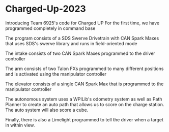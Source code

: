 # Charged-Up-2023
Introducing Team 6925's code for Charged UP
For the first time, we have programmed completely in command base

The program consists of a SDS Swerve Drivetrain with CAN Spark Maxes that uses SDS's swerve library and runs in field-oriented mode

The intake consists of two CAN Spark Maxes programmed to the driver controller

The arm consists of two Talon FXs programmed to many different positions and is activated using the manipulator controller

The elevator consists of a single CAN Spark Max that is programmed to the manipulator controller

The autonomous system uses a WPILib's odometry system as well as Path Planner to create an auto path that allows us to score on the charge station. The auto system will also score a cube.

Finally, there is also a Limelight programmed to tell the driver when a target in within view.
